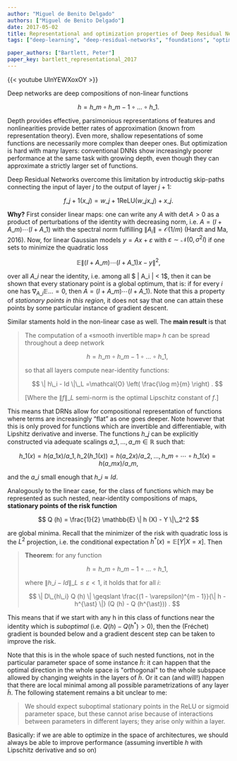```yaml
---
author: "Miguel de Benito Delgado"
authors: ["Miguel de Benito Delgado"]
date: 2017-05-02
title: Representational and optimization properties of Deep Residual Networks
tags: ["deep-learning", "deep-residual-networks", "foundations", "optimization"]

paper_authors: ["Bartlett, Peter"]
paper_key: bartlett_representational_2017
---
```


{{< youtube UlnYEWXoxOY >}}

Deep networks are deep compositions of non-linear functions 

$$ h = h\_m \circ h\_{m - 1} \circ \ldots \circ h\_1 . $$

Depth provides effective, parsimonious representations of features and
nonlinearities provide better rates of approximation (known from
representation theory). Even more, shallow repesentations of some
functions are necessarily more complex than deeper ones. But
optimization is hard with many layers: conventional DNNs show
increasingly poorer performance at the same task with growing depth,
even though they can approximate a strictly larger set of functions.

Deep Residual Networks overcome this limitation by introductig
skip-paths connecting the input of layer $j$ to the output of layer $j+1$:

$$ f\_{j + 1} (x\_j) = w\_{j + 1} \text{ReLU} (w\_j x\_j) + x\_j . $$

**Why?** First consider linear maps: one can write any $A$ with $\det
A > 0$ as a product of perturbations of the identity with decreasing
norm, i.e. $A = (I + A\_m) \cdots (I + A\_1)$ with the spectral norm
fulfilling $\| A_i \| =\mathcal{O} (1 / m)$ (Hardt and Ma, 2016). Now,
for linear Gaussian models $y = Ax + \varepsilon$ with $\varepsilon
\sim \mathcal{N} (0, \sigma^2 I)$ if one sets to minimize the
quadratic loss

$$ \mathbb{E} \| (I + A\_m) \cdots (I + A\_1) x - y \|^2, $$ 

over all $A\_i$ near the identity, i.e. among all $ \| A\_i \| < 1$,
then it can be shown that every stationary point is a global
optimum, that is: if for every $i$ one has $\nabla_{A\_i} \mathbb{E}
\ldots = 0$, then $A = (I + A\_m) \cdots (I + A\_1)$. Note that this a
property of *stationary points in this region*, it does not say
that one can attain these points by some particular instance of
gradient descent.

Similar staments hold in the non-linear case as well. The **main
result** is that

>The computation of a «smooth invertible map» $h$ can be spread
>throughout a deep network
>
>$$ h = h\_m \circ h\_{m - 1} \circ \ldots \circ h\_1, $$
>
>so that all layers compute near-identity functions:
>
>$$ \| h\_i - Id \|\_L =\mathcal{O} \left( \frac{\log m}{m} \right) . $$
>
>[Where the $\| f \|\_L$ semi-norm is the optimal Lipschitz constant of $f$.]

This means that DRNs allow for compositional representation of
functions where terms are increasingly “flat” as one goes deeper. Note
however that this is only proved for functions which are invertible
and differentiable, with Lipshitz derivative and inverse. The
functions $h\_j$ can be explicitly constructed via adequate scalings
$a\_1, \dots, a\_m \in \mathbb{R}$ such that:

$$ h\_1 (x) = h (a\_1 x) / a\_1, h\_2 (h\_1 (x)) = h (a\_2 x) / a\_2, \ldots,
h\_m \circ \cdots \circ h\_1 (x) = h (a\_m x) / a\_m, $$
   
and the $a\_i$ small enough that $h\_i \approx Id$.

Analogously to the linear case, for the class of functions which may
be represented as such nested, near-identity compositions of maps,
**stationary points of the risk function**

$$ Q (h) = \frac{1}{2} \mathbb{E} \| h (X) - Y \|\_2^2 $$

are global minima. Recall that the minimizer of the risk with
quadratic loss is the $L^2$ projection, i.e. the conditional expectation
$h^{\ast} (x) =\mathbb{E} [Y|X = x]$. Then

> **Theorem**: for any function
>
> $$ h = h\_m \circ h\_{m - 1} \circ \ldots \circ h\_1, $$
>
> where $\| h\_i - Id \|\_L \leqslant \varepsilon < 1$, it holds that 
> for all $i$:
>
> $$ \| D\_{h\_i} Q (h) \| \geqslant \frac{(1 - \varepsilon)^{m - 1}}{\| h -  h^{\ast} \|} 
> (Q (h) - Q (h^{\ast})) . $$

This means that if we start with any h in this class of functions near
the identity which is *suboptimal* (i.e. $Q (h) - Q (h^{\ast}) > 0$), then the
(Fréchet) gradient is bounded below and a gradient descent step can be
taken to improve the risk.

Note that this is in the whole space of such nested functions, not in
the particular parameter space of some instance $\tilde{h}$: it can
happen that the optimal direction in the whole space is "orthogonal"
to the whole subspace allowed by changing weights in the layers of
$\tilde{h}$. Or it can (and will!) happen that there are local minimal
among all possible parametrizations of any layer $\tilde{h}$. The
following statement remains a bit unclear to me:

>We should expect suboptimal stationary points in the ReLU or sigmoid
>parameter space, but these cannot arise because of interactions
>between parameters in different layers; they arise only within a
>layer.

Basically: if we are able to optimize in the space of architectures,
we should always be able to improve performance (assuming invertible
$h$ with Lipschitz derivative and so on)
